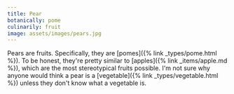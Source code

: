 ```yaml
---
title: Pear
botanically: pome
culinarily: fruit
image: assets/images/pears.jpg
---
```

Pears are fruits. Specifically, they are [pomes]({% link _types/pome.html %}). To be honest, they're pretty similar to [apples]({% link _items/apple.md %}), which are the most stereotypical fruits possible. I'm not sure why anyone would think a pear is a [vegetable]({% link _types/vegetable.html %}) unless they don't know what a vegetable is.